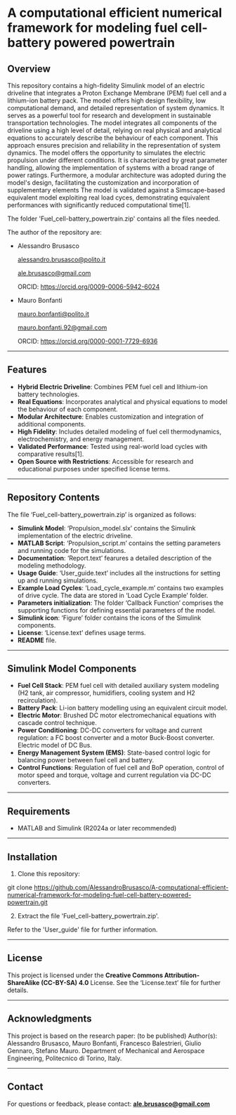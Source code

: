 # A computational efficient numerical framework for modeling fuel cell-battery powered powertrain

## Overview
This repository contains a high-fidelity Simulink model of an electric driveline that integrates a Proton Exchange Membrane (PEM) fuel cell and a lithium-ion battery pack. The model offers high design flexibility, low computational demand, and detailed representation of system dynamics. It serves as a powerful tool for research and development in sustainable transportation technologies.
The model integrates all components of the driveline using a high level of detail, relying on real physical and analytical equations to accurately describe the behaviour of each component. This approach ensures precision and reliability in the representation of system dynamics.
The model offers the opportunity to simulates the electric propulsion under different conditions. It is characterized by great parameter handling, allowing the implementation of systems with a broad range of power ratings.
Furthermore, a modular architecture was adopted during the model's design, facilitating the customization and incorporation of supplementary elements
The model is validated against a Simscape-based equivalent model exploiting real load cyces, demonstrating equivalent performances with significantly reduced computational time[1].

The folder 'Fuel_cell-battery_powertrain.zip' contains all the files needed.

The author of the repository are:
- Alessandro Brusasco
  
  alessandro.brusasco@polito.it
  
  ale.brusasco@gmail.com
  
  ORCID: https://orcid.org/0009-0006-5942-6024

- Mauro Bonfanti
  
  mauro.bonfanti@polito.it
  
  mauro.bonfanti.92@gmail.com
  
  ORCID: https://orcid.org/0000-0001-7729-6936

  
---

## Features
- **Hybrid Electric Driveline**: Combines PEM fuel cell and lithium-ion battery technologies.
- **Real Equations**: Incorporates analytical and physical equations to model the behaviour of each component.
- **Modular Architecture**: Enables customization and integration of additional components.
- **High Fidelity**: Includes detailed modeling of fuel cell thermodynamics, electrochemistry, and energy management.
- **Validated Performance**: Tested using real-world load cycles with comparative results[1].
- **Open Source with Restrictions**: Accessible for research and educational purposes under specified license terms.
  
---

## Repository Contents
The file ‘Fuel_cell-battery_powertrain.zip’ is organized as follows:
- **Simulink Model**: ‘Propulsion_model.slx’ contains the Simulink implementation of the electric driveline.
- **MATLAB Script**: ‘Propulsion_script.m’ contains the setting parameters and running code for the simulations.
- **Documentation**: ‘Report.text’ fearures a detailed description of the modeling methodology.
- **Usage Guide**: ‘User_guide.text’ includes all the instructions for setting up and running simulations.
- **Example Load Cycles**: ‘Load_cycle_example.m’ contains two examples of drive cycle. The data are stored in ‘Load Cycle Example’ folder.
- **Parameters initialization**: The folder ‘Callback Function’ comprises the supporting functions for defining essential parameters of the model.
- **Simulink icon**: ‘Figure’ folder contains the icons of the Simulink components.
- **License**: ‘License.text’ defines usage terms.
- **README** file.
  
---

## Simulink Model Components
- **Fuel Cell Stack**: PEM fuel cell with detailed auxiliary system modeling (H2 tank, air compressor, humidifiers, cooling system and H2 recirculation).
- **Battery Pack**: Li-ion battery modelling using an equivalent circuit model.
- **Electric Motor**: Brushed DC motor electromechanical equations with cascade control technique.
- **Power Conditioning**: DC-DC converters for voltage and current regulation: a FC boost converter and a motor Buck-Boost converter. Electric model of DC Bus.
- **Energy Management System (EMS)**: State-based control logic for balancing power between fuel cell and battery.
- **Control Functions**: Regulation of fuel cell and BoP operation, control of motor speed and torque, voltage and current regulation via DC-DC converters.
  
---

## Requirements
- MATLAB and Simulink (R2024a or later recommended)

---

## Installation
 1. Clone this repository:
   
  git clone https://github.com/AlessandroBrusasco/A-computational-efficient-numerical-framework-for-modeling-fuel-cell-battery-powered-powertrain.git

 2. Extract the file 'Fuel_cell-battery_powertrain.zip'.

 Refer to the 'User_guide' file for further information.
 
---

## License
This project is licensed under the **Creative Commons Attribution-ShareAlike (CC-BY-SA) 4.0** License.
See the ‘License.text’ file for further details.

---

## Acknowledgments
This project is based on the research paper: (to be published) Author(s): Alessandro Brusasco, Mauro Bonfanti, Francesco Balestrieri, Giulio Gennaro, Stefano Mauro.
Department of Mechanical and Aerospace Engineering, Politecnico di Torino, Italy.

---

## Contact
For questions or feedback, please contact:
**ale.brusasco@gmail.com**

